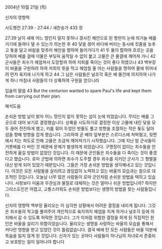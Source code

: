 2004년 10월 21일 (목)

신자의 영향력



사도행전 27:39 - 27:44 / 새찬송가 433 장


27:39 날이 새매 어느 땅인지 알지 못하나 경사진 해안으로 된 항만이 눈에 띄거늘 배를 거기에 들여다 댈 수 있는가 의논한 후
40 닻을 끊어 바다에 버리는 동시에 킷줄을 늦추고 돛을 달고 바람을 맞추어 해안을 향하여 들어가다가
41 두 물이 합하여 흐르는 곳을 당하여 배를 걸매 이물은 부딪혀 움직일 수 없이 붙고 고물은 큰 물결에 깨어져 가니
42 군사들은 죄수가 헤엄쳐서 도망할까 하여 저희를 죽이는 것이 좋다 하였으나
43 백부장이 바울을 구원하려 하여 저희의 뜻을 막고 헤엄칠 줄 아는 사람들을 명하여 물에 뛰어내려 먼저 육지에 나가게 하고
44 그 남은 사람들은 널조각 혹은 배 물건에 의지하여 나가게 하니 마침내 사람들이 다 상륙하여 구원을 얻으니라

입술의 말씀
43 But the centurion wanted to spare Paul's life and kept them from carrying out their plan.

해석도움





손쉬운 방법
날이 밝자 어느 땅인지 알지 못하는 섬이 눈에 띄었습니다. 무리는 배를 그곳으로 대어 보기로 결정했습니다. 상륙을 시도하기로 결정한 이상 고물에 내린 닻을 모두 끊어 전진하게 했고, 키를 묶어 두었던 밧줄도 풀고 방향을 조절하는 작은 돛도 달아 섬을 향해 방향을 잡게 했습니다. 그리하여 곧 배의 앞부분은 스르디스에 처박혔고, 뒷편에서 치는 파도로 인해 고물은 조금씩 깨어져가기 시작했습니다. 그때 지난 밤 군사들이 거룻배를 다 버린 것 때문에 문제가 발생하게 되었습니다. 구명정이 없이는 죄수들을 안전하게 옮길 방법이 없었던 것입니다. 이 때문에 군인들은 죄수들을 다 죽이는 것이 좋겠다고 했습니다. 로마 군법에 의하면 죄수가 도주할 경우 죄수를 지키던 군사가 그 형벌을 대신 받게 되어 있었기 때문입니다. 그들은 가장 손쉬운 방법을 생각해내고 있는 것입니다. 이것은 모든 사람들을 살리려고 끊임없이 노력하고 있는 바울의 모습과는 참으로 대조적인 것입니다. 오늘날 너무 많은 사람들이 로마 군인처럼 손쉬운 방법을 택하고 있습니다. 사랑보다 미움과 무관심과 물질로 대체하는 것은 얼마나 쉬운 방법입니까? 하지만 그리스도인은 어렵고, 고통스러워도 손쉬운 방법보다는 생명의 방법을 찾는 사람들입니다.   

신자의 영향력
백부장 율리오는 이 심각한 상황에서 어려운 결정을 내리게 됩니다. 그것은 죄수들의 착고를 풀어주어 개인적으로 육지까지 헤엄을 치게 하거나 널조각 등에 의지해서 갈 수 있도록 허락한 것입니다. 그가 이처럼 위험한 결정을 하게 된 직접적인 원인은 바울을 살리기 위함이었습니다. 율리오는 생명을 사랑하는 바울의 모습을 통해서 커다란 영향을 받고 있었던 것이 틀림없습니다. 결국 배에 탄 모든 사람들은 바울 덕분에 목숨을 잃지 않게 된 것입니다. 신자가 있는 곳마다 사람들이 하나님의 자녀로서 존중되고 보호받는 일이 일어나야 합니다